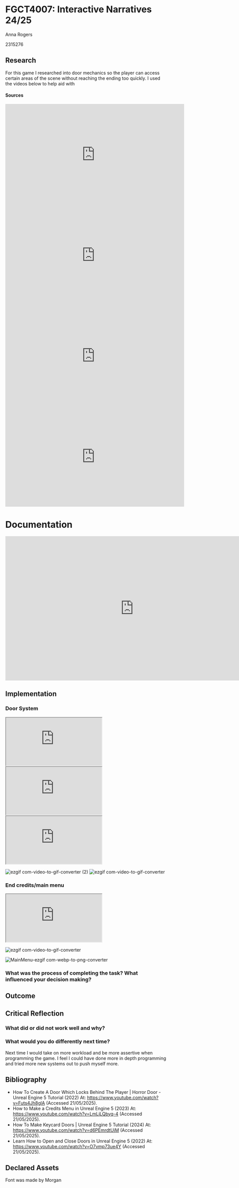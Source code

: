 # FGCT4007: Interactive Narratives 24/25

Anna Rogers

2315276

## Research
For this game I researched into door mechanics so the player can access certain areas of the scene without reaching the ending too quickly. I used the videos below to help aid with 


#### Sources
<iframe width="560" height="315" src="https://www.youtube.com/embed/O7vmp73ue4Y?si=187gZ8scv8TxHz20" title="YouTube video player" frameborder="0" allow="accelerometer; autoplay; clipboard-write; encrypted-media; gyroscope; picture-in-picture; web-share" referrerpolicy="strict-origin-when-cross-origin" allowfullscreen></iframe>

<iframe width="560" height="315" src="https://www.youtube.com/embed/d6PEmrdtUjM?si=v70UWlcKxXZ07AAK" title="YouTube video player" frameborder="0" allow="accelerometer; autoplay; clipboard-write; encrypted-media; gyroscope; picture-in-picture; web-share" referrerpolicy="strict-origin-when-cross-origin" allowfullscreen></iframe>

<iframe width="560" height="315" src="https://www.youtube.com/embed/Futs4Jh8glA?si=-xGHWT5rd9unFkim" title="YouTube video player" frameborder="0" allow="accelerometer; autoplay; clipboard-write; encrypted-media; gyroscope; picture-in-picture; web-share" referrerpolicy="strict-origin-when-cross-origin" allowfullscreen></iframe>
<iframe width="560" height="315" src="https://www.youtube.com/embed/LmLjLQbyq-4?si=LhZtUawPlAJ7oGfY" title="YouTube video player" frameborder="0" allow="accelerometer; autoplay; clipboard-write; encrypted-media; gyroscope; picture-in-picture; web-share" referrerpolicy="strict-origin-when-cross-origin" allowfullscreen></iframe>

# Documentation
<iframe style="border: 1px solid rgba(0, 0, 0, 0.1);" width="800" height="450" src="https://embed.figma.com/board/SxHdyVhqr9e1dBLdS63STh/Interactive-Narratives?node-id=0-1&embed-host=share" allowfullscreen></iframe>

## Implementation

### Door System
<iframe src="https://blueprintue.com/render/msuceinn/" scrolling="no" allowfullscreen></iframe>
<iframe src="https://blueprintue.com/render/8pate1o5/" scrolling="no" allowfullscreen></iframe>
<iframe src="https://blueprintue.com/render/fuupuosm/" scrolling="no" allowfullscreen></iframe>

![ezgif com-video-to-gif-converter (2)](https://github.com/user-attachments/assets/5497cabc-b095-4c0b-bc92-fbcecc11728d)
![ezgif com-video-to-gif-converter](https://github.com/user-attachments/assets/95497ec2-564e-49cc-a343-ebd9ad2ce32e)


### End credits/main menu

<iframe src="https://blueprintue.com/render/-xyj2r7u/" scrolling="no" allowfullscreen></iframe>

![ezgif com-video-to-gif-converter](https://github.com/user-attachments/assets/e9183c24-429c-497d-9c89-50f26b277b3b)

![MainMenu-ezgif com-webp-to-png-converter](https://github.com/user-attachments/assets/9fbbdddd-5e73-4a7d-b7c5-f1d57060844f)


### What was the process of completing the task? What influenced your decision making?


## Outcome



## Critical Reflection

### What did or did not work well and why?

### What would you do differently next time?
Next time I would take on more workload and be more assertive when programming the game. I feel I could have done more in depth programming and tried more new systems out to push myself more.

## Bibliography
- How To Create A Door Which Locks Behind The Player | Horror Door - Unreal Engine 5 Tutorial (2022) At: https://www.youtube.com/watch?v=Futs4Jh8glA (Accessed  21/05/2025).
- How to Make a Credits Menu in Unreal Engine 5 (2023) At: https://www.youtube.com/watch?v=LmLjLQbyq-4 (Accessed  21/05/2025).
- How To Make Keycard Doors | Unreal Engine 5 Tutorial (2024) At: https://www.youtube.com/watch?v=d6PEmrdtUjM (Accessed  21/05/2025).
- Learn How to Open and Close Doors in Unreal Engine 5 (2022) At: https://www.youtube.com/watch?v=O7vmp73ue4Y (Accessed  21/05/2025).


## Declared Assets
Font was made by Morgan


